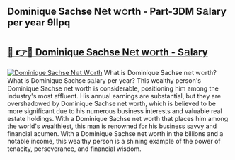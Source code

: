 ## Dominique Sachse N𝚎t w𝚘rth - Part-3DM S𝚊lary per year 9lIpq

# <h2><a href="http://gc1alu.nevu.top/?p=Dominique+Sachse">🔗 👉🔴 Dominique Sachse N𝚎t w𝚘rth - S𝚊lary</a></h2>

[![Dominique Sachse N𝚎t W𝚘rth](https://i.imgur.com/Oavwk0R.jpeg)](http://gc1alu.nevu.top/?p=Dominique+Sachse)
What is Dominique Sachse n𝚎t w𝚘rth? What is Dominique Sachse s𝚊lary per year?
This wealthy person's Dominique Sachse net worth is considerable, positioning him among the industry's most affluent. His annual earnings are substantial, but they are overshadowed by Dominique Sachse net worth, which is believed to be more significant due to his numerous business interests and valuable real estate holdings. With a Dominique Sachse net worth that places him among the world's wealthiest, this man is renowned for his business savvy and financial acumen. With a Dominique Sachse net worth in the billions and a notable income, this wealthy person is a shining example of the power of tenacity, perseverance, and financial wisdom.
